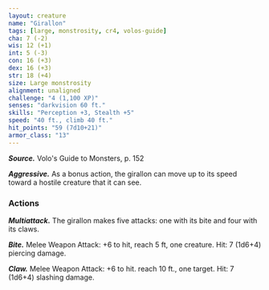 ```yaml
---
layout: creature
name: "Girallon"
tags: [large, monstrosity, cr4, volos-guide]
cha: 7 (-2)
wis: 12 (+1)
int: 5 (-3)
con: 16 (+3)
dex: 16 (+3)
str: 18 (+4)
size: Large monstrosity
alignment: unaligned
challenge: "4 (1,100 XP)"
senses: "darkvision 60 ft."
skills: "Perception +3, Stealth +5"
speed: "40 ft., climb 40 ft."
hit_points: "59 (7d10+21)"
armor_class: "13"
---
```


***Source.*** Volo's Guide to Monsters, p. 152

***Aggressive.*** As a bonus action, the girallon can move up to its speed toward a hostile creature that it can see.

### Actions

***Multiattack.*** The girallon makes five attacks: one with its bite and four with its claws.

***Bite.*** Melee Weapon Attack: +6 to hit, reach 5 ft, one creature. Hit: 7 (1d6+4) piercing damage.

***Claw.*** Melee Weapon Attack: +6 to hit. reach 10 ft., one target. Hit: 7 (1d6+4) slashing damage.